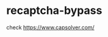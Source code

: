 # recaptcha-bypass
check https://www.capsolver.com/ 



















                                                                                                                                                        